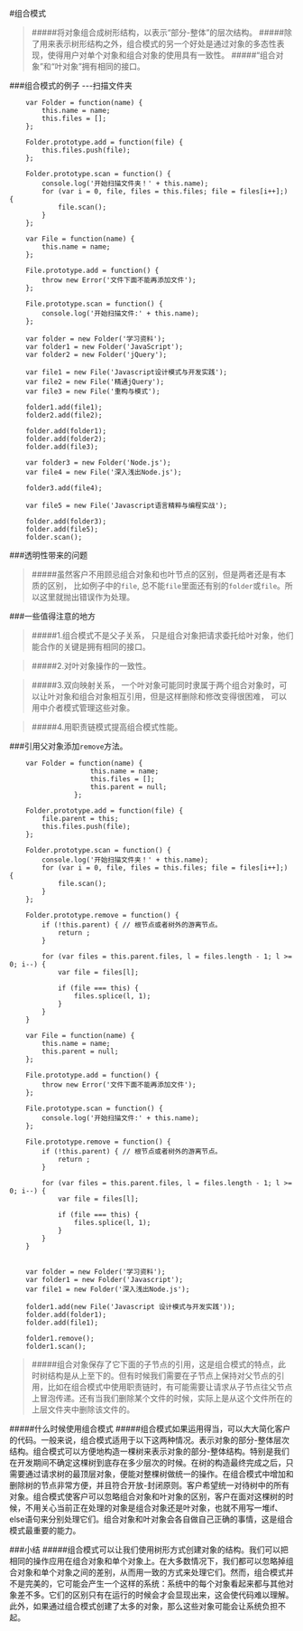 #组合模式

>#####将对象组合成树形结构，以表示“部分-整体”的层次结构。
>#####除了用来表示树形结构之外，组合模式的另一个好处是通过对象的多态性表现，使得用户对单个对象和组合对象的使用具有一致性。
>#####“组合对象”和“叶对象”拥有相同的接口。

###组合模式的例子 ---扫描文件夹

```
	var Folder = function(name) {
		this.name = name;
		this.files = [];
	};
				
	Folder.prototype.add = function(file) {
		this.files.push(file);
	};
	
	Folder.prototype.scan = function() {
		console.log('开始扫描文件夹！' + this.name);
		for (var i = 0, file, files = this.files; file = files[i++];) {
			file.scan();
		}
	};
	
	var File = function(name) {
		this.name = name;
	};
	
	File.prototype.add = function() {
		throw new Error('文件下面不能再添加文件');
	};
	
	File.prototype.scan = function() {
		console.log('开始扫描文件:' + this.name);
	};
	
	var folder = new Folder('学习资料');
	var folder1 = new Folder('JavaScript');
	var folder2 = new Folder('jQuery');
	
	var file1 = new File('Javascript设计模式与开发实践');
	var file2 = new File('精通jQuery');
	var file3 = new File('重构与模式');
	
	folder1.add(file1);
	folder2.add(file2);
	
	folder.add(folder1);
	folder.add(folder2);
	folder.add(file3);
	
	var folder3 = new Folder('Node.js');
	var file4 = new File('深入浅出Node.js');
	
	folder3.add(file4);
	
	var file5 = new File('Javascript语言精粹与编程实战');
	
	folder.add(folder3);
	folder.add(file5);
	folder.scan();
```

###透明性带来的问题

>#####虽然客户不用顾忌组合对象和也叶节点的区别，但是两者还是有本质的区别， 比如例子中的`file`, 总不能`file`里面还有别的`folder`或`file`。所以这里就抛出错误作为处理。


###一些值得注意的地方

>#####1.组合模式不是父子关系， 只是组合对象把请求委托给叶对象，他们能合作的关键是拥有相同的接口。

>#####2.对叶对象操作的一致性。

>#####3.双向映射关系， 一个叶对象可能同时隶属于两个组合对象时，可以让叶对象和组合对象相互引用，但是这样删除和修改变得很困难， 可以用中介者模式管理这些对象。

>#####4.用职责链模式提高组合模式性能。


###引用父对象添加`remove`方法。

```
	var Folder = function(name) {
					this.name = name;
					this.files = [];
					this.parent = null;
				};
				
	Folder.prototype.add = function(file) {
		file.parent = this;
		this.files.push(file);
	};
	
	Folder.prototype.scan = function() {
		console.log('开始扫描文件夹！' + this.name);
		for (var i = 0, file, files = this.files; file = files[i++];) {
			file.scan();
		}
	};
	
	Folder.prototype.remove = function() {
		if (!this.parent) { // 根节点或者树外的游离节点。
			return ;
		}
		
		for (var files = this.parent.files, l = files.length - 1; l >= 0; i--) {
			var file = files[l];
			
			if (file === this) {
				files.splice(l, 1);
			}
		}
	}
	
	var File = function(name) {
		this.name = name;
		this.parent = null;
	};
	
	File.prototype.add = function() {
		throw new Error('文件下面不能再添加文件');
	};
	
	File.prototype.scan = function() {
		console.log('开始扫描文件:' + this.name);
	};
	
	File.prototype.remove = function() {
		if (!this.parent) { // 根节点或者树外的游离节点。
			return ;
		}
		
		for (var files = this.parent.files, l = files.length - 1; l >= 0; i--) {
			var file = files[l];
			
			if (file === this) {
				files.splice(l, 1);
			}
		}
	}
	
	
	var folder = new Folder('学习资料');
	var folder1 = new Folder('Javascript');
	var file1 = new Folder('深入浅出Node.js');
	
	folder1.add(new File('Javascript 设计模式与开发实践'));
	folder.add(folder1);
	folder.add(file1);
	
	folder1.remove();
	folder1.scan();
```

>#####组合对象保存了它下面的子节点的引用，这是组合模式的特点，此时树结构是从上至下的。但有时候我们需要在子节点上保持对父节点的引用，比如在组合模式中使用职责链时，有可能需要让请求从子节点往父节点上冒泡传递。还有当我们删除某个文件的时候，实际上是从这个文件所在的上层文件夹中删除该文件的。

#####什么时候使用组合模式
#####组合模式如果运用得当，可以大大简化客户的代码。一般来说，组合模式适用于以下这两种情况。表示对象的部分-整体层次结构。组合模式可以方便地构造一棵树来表示对象的部分-整体结构。特别是我们在开发期间不确定这棵树到底存在多少层次的时候。在树的构造最终完成之后，只需要通过请求树的最顶层对象，便能对整棵树做统一的操作。在组合模式中增加和删除树的节点非常方便，并且符合开放-封闭原则。客户希望统一对待树中的所有对象。组合模式使客户可以忽略组合对象和叶对象的区别，客户在面对这棵树的时候，不用关心当前正在处理的对象是组合对象还是叶对象，也就不用写一堆if、else语句来分别处理它们。组合对象和叶对象会各自做自己正确的事情，这是组合模式最重要的能力。


###小结
#####组合模式可以让我们使用树形方式创建对象的结构。我们可以把相同的操作应用在组合对象和单个对象上。在大多数情况下，我们都可以忽略掉组合对象和单个对象之间的差别，从而用一致的方式来处理它们。然而，组合模式并不是完美的，它可能会产生一个这样的系统：系统中的每个对象看起来都与其他对象差不多。它们的区别只有在运行的时候会才会显现出来，这会使代码难以理解。此外，如果通过组合模式创建了太多的对象，那么这些对象可能会让系统负担不起。
